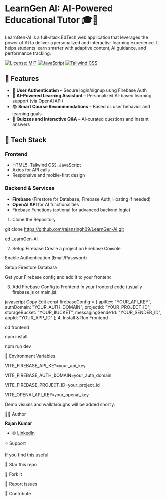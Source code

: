 # LearnGen AI: AI-Powered Educational Tutor 🎓🤖

LearnGen-AI is a full-stack EdTech web application that leverages the power of AI to deliver a personalized and interactive learning experience. It helps students learn smarter with adaptive content, AI guidance, and performance tracking.

[![License: MIT](https://img.shields.io/badge/License-MIT-yellow.svg)](https://opensource.org/licenses/MIT)
[![JavaScript](https://img.shields.io/badge/JavaScript-ES6+-yellow.svg)](https://developer.mozilla.org/en-US/docs/Web/JavaScript)
[![Tailwind CSS](https://img.shields.io/badge/Tailwind_CSS-3.3+-06B6D4.svg)](https://tailwindcss.com/)


## 🌟 Features

- 🔐 **User Authentication** – Secure login/signup using Firebase Auth
- 🧠 **AI-Powered Learning Assistant** – Personalized AI-based learning support (via OpenAI API)
- 📚 **Smart Course Recommendations** – Based on user behavior and learning goals
- 📝 **Quizzes and Interactive Q&A** – AI-curated questions and instant answers

## 🧱 Tech Stack

### Frontend
- HTML5, Tailwind CSS, JavaScript
- Axios for API calls
- Responsive and mobile-first design

### Backend & Services
- **Firebase** (Firestore for Database, Firebase Auth, Hosting if needed)
- **OpenAI API** for AI functionalities
- Firebase Functions (optional for advanced backend logic)

1. Clone the Repository

git clone https://github.com/rajansingh09/LearnGen-AI.git

cd LearnGen-AI

2. Setup Firebase
Create a project on Firebase Console

Enable Authentication (Email/Password)

Setup Firestore Database

Get your Firebase config and add it to your frontend

3. Add Firebase Config to Frontend
In your frontend code (usually firebase.js or main.js):

javascript
Copy
Edit
const firebaseConfig = {
  apiKey: "YOUR_API_KEY",
  authDomain: "YOUR_AUTH_DOMAIN",
  projectId: "YOUR_PROJECT_ID",
  storageBucket: "YOUR_BUCKET",
  messagingSenderId: "YOUR_SENDER_ID",
  appId: "YOUR_APP_ID"
};
4. Install & Run Frontend

cd frontend

npm install

npm run dev

🔐 Environment Variables

VITE_FIREBASE_API_KEY=your_api_key

VITE_FIREBASE_AUTH_DOMAIN=your_auth_domain

VITE_FIREBASE_PROJECT_ID=your_project_id

VITE_OPENAI_API_KEY=your_openai_key

Demo visuals and walkthroughs will be added shortly.

🧑‍💻 Author

**Rajan Kumar**  
- 🌐 [LinkedIn](https://www.linkedin.com/in/rajansingh09)


⭐️ Support

If you find this useful:

🌟 Star this repo

🍴 Fork it

🐛 Report issues

🤝 Contribute
